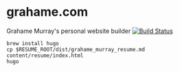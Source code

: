 # grahame.com

Grahame Murray's personal website builder
[![Build Status](https://travis-ci.org/gusnuf/grahame.com.svg?branch=master)](https://travis-ci.org/gusnuf/grahame.com)

```shell
brew install hugo
cp $RESUME_ROOT/dist/grahame_murray_resume.md content/resume/index.html
hugo
```
